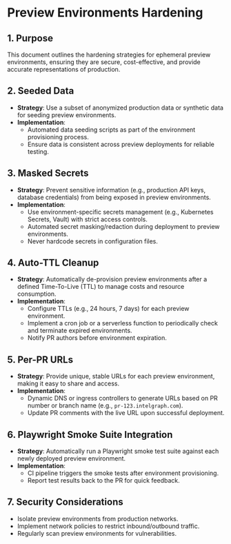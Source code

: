 # Preview Environments Hardening

## 1. Purpose

This document outlines the hardening strategies for ephemeral preview environments, ensuring they are secure, cost-effective, and provide accurate representations of production.

## 2. Seeded Data

- **Strategy**: Use a subset of anonymized production data or synthetic data for seeding preview environments.
- **Implementation**:
  - Automated data seeding scripts as part of the environment provisioning process.
  - Ensure data is consistent across preview deployments for reliable testing.

## 3. Masked Secrets

- **Strategy**: Prevent sensitive information (e.g., production API keys, database credentials) from being exposed in preview environments.
- **Implementation**:
  - Use environment-specific secrets management (e.g., Kubernetes Secrets, Vault) with strict access controls.
  - Automated secret masking/redaction during deployment to preview environments.
  - Never hardcode secrets in configuration files.

## 4. Auto-TTL Cleanup

- **Strategy**: Automatically de-provision preview environments after a defined Time-To-Live (TTL) to manage costs and resource consumption.
- **Implementation**:
  - Configure TTLs (e.g., 24 hours, 7 days) for each preview environment.
  - Implement a cron job or a serverless function to periodically check and terminate expired environments.
  - Notify PR authors before environment expiration.

## 5. Per-PR URLs

- **Strategy**: Provide unique, stable URLs for each preview environment, making it easy to share and access.
- **Implementation**:
  - Dynamic DNS or ingress controllers to generate URLs based on PR number or branch name (e.g., `pr-123.intelgraph.com`).
  - Update PR comments with the live URL upon successful deployment.

## 6. Playwright Smoke Suite Integration

- **Strategy**: Automatically run a Playwright smoke test suite against each newly deployed preview environment.
- **Implementation**:
  - CI pipeline triggers the smoke tests after environment provisioning.
  - Report test results back to the PR for quick feedback.

## 7. Security Considerations

- Isolate preview environments from production networks.
- Implement network policies to restrict inbound/outbound traffic.
- Regularly scan preview environments for vulnerabilities.
